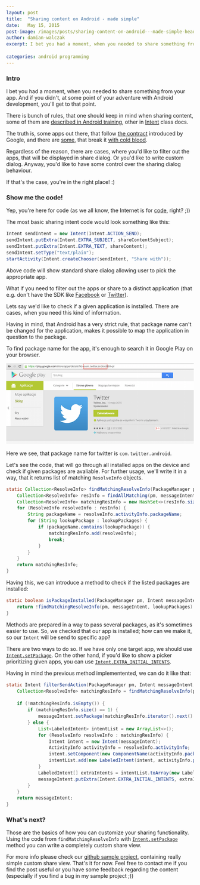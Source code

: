 ```yaml
---
layout: post
title:  "Sharing content on Android - made simple"
date:   May 15, 2015
post-image: /images/posts/sharing-content-on-android---made-simple-header.png
author: damian-walczak
excerpt: I bet you had a moment, when you needed to share something from your app. And if you didn't, at some point of your adventure with Android development, you'll get to that point.

categories: android programming
---
```


### Intro

I bet you had a moment, when you needed to share something from your app. And if you didn't, at some point of your adventure with Android development, you'll get to that point.

There is bunch of rules, that one should keep in mind when sharing content, some of them are [described in Android training](http://developer.android.com/training/sharing/send.html), other in [Intent](http://developer.android.com/reference/android/content/Intent.html) class docs. 

The truth is, some apps out there, that follow [the contract](http://developer.android.com/reference/android/content/Intent.html#EXTRA_TEXT) introduced by Google, and there are [some](http://facebook.com/), that break it [with cold blood](https://developers.facebook.com/bugs/332619626816423).

Regardless of the reason, there are cases, where you'd like to filter out the apps, that will be displayed in share dialog. Or you'd like to write custom dialog. Anyway, you'd like to have some control over the sharing dialog behaviour.

If that's the case, you're in the right place! :)


### Show me the code!

Yep, you're here for code (as we all know, the Internet is for [code](https://www.youtube.com/watch?v=eWEjvCRPrCo), right? ;))

The most basic sharing intent code would look something like this:

```java
Intent sendIntent = new Intent(Intent.ACTION_SEND);
sendIntent.putExtra(Intent.EXTRA_SUBJECT, shareContentSubject);
sendIntent.putExtra(Intent.EXTRA_TEXT, shareContent);
sendIntent.setType("text/plain");
startActivity(Intent.createChooser(sendIntent, "Share with"));
```

Above code will show standard share dialog allowing user to pick the appropriate app.

What if you need to filter out the apps or share to a distinct application (that e.g. don't have the SDK like [Facebook](https://developers.facebook.com/docs/android) or [Twitter](https://dev.twitter.com/twitter-kit/android)).

Lets say we'd like to check if a given application is installed. There are cases, when you need this kind of information.

Having in mind, that Android has a very strict rule, that package name can't be changed for the application, makes it possible to map the application in question to the package.

To find package name for the app, it's enough to search it in Google Play on your browser.

![](/images/posts/sharing-content-on-android---made-simple-1.png)

Here we see, that package name for twitter is `com.twitter.android`.

Let's see the code, that will go through all installed apps on the device and check if given packages are avaliable. For further usage, we'll write it in a way, that it returns list of matching `ResolveInfo` objects.
 
```java
static Collection<ResolveInfo> findMatchingResolveInfo(PackageManager pm, Intent messageIntent, String... lookupPackages) {
    Collection<ResolveInfo> resInfo = findAllMatching(pm, messageIntent);
    Collection<ResolveInfo> matchingResInfo = new HashSet<>(resInfo.size());
    for (ResolveInfo resolveInfo : resInfo) {
        String packageName = resolveInfo.activityInfo.packageName;
        for (String lookupPackage : lookupPackages) {
            if (packageName.contains(lookupPackage)) {
                matchingResInfo.add(resolveInfo);
                break;
            }
        }
    }
    return matchingResInfo;
}
```

Having this, we can introduce a method to check if the listed packages are installed:

```java
static boolean isPackageInstalled(PackageManager pm, Intent messageIntent, String... lookupPackages) {
    return !findMatchingResolveInfo(pm, messageIntent, lookupPackages).isEmpty();
}
```

Methods are prepared in a way to pass several packages, as it's sometimes easier to use. So, we checked that our app is installed; how can we make it, so our `Intent` will be send to specific app?

There are two ways to do so. If we have only one target app, we should use [`Intent.setPackage`](http://developer.android.com/reference/android/content/Intent.html#setPackage(java.lang.String)). On the other hand, if you'd like to show a picker prioritizing given apps, you can use [`Intent.EXTRA_INITIAL_INTENTS`](http://developer.android.com/reference/android/content/Intent.html#EXTRA_INITIAL_INTENTS).

Having in mind the previous method implementented, we can do it like that:

```java
static Intent filterSendAction(PackageManager pm, Intent messageIntent, String... lookupPackages) {
    Collection<ResolveInfo> matchingResInfo = findMatchingResolveInfo(pm, messageIntent, lookupPackages);

    if (!matchingResInfo.isEmpty()) {
        if (matchingResInfo.size() == 1) {
            messageIntent.setPackage(matchingResInfo.iterator().next().activityInfo.packageName);
        } else {
            List<LabeledIntent> intentList = new ArrayList<>();
            for (ResolveInfo resolveInfo : matchingResInfo) {
                Intent intent = new Intent(messageIntent);
                ActivityInfo activityInfo = resolveInfo.activityInfo;
                intent.setComponent(new ComponentName(activityInfo.packageName, activityInfo.name));
                intentList.add(new LabeledIntent(intent, activityInfo.packageName, resolveInfo.loadLabel(pm), resolveInfo.icon));
            }
            LabeledIntent[] extraIntents = intentList.toArray(new LabeledIntent[intentList.size()]);
            messageIntent.putExtra(Intent.EXTRA_INITIAL_INTENTS, extraIntents);
        }
    }
    return messageIntent;
}
```

### What's next?

Those are the basics of how you can customize your sharing functionality.
Using the code from `findMatchingResolveInfo` with [`Intent.setPackage`](http://developer.android.com/reference/android/content/Intent.html#setPackage(java.lang.String)) method you can write a completely custom share view.

For more info please check our [github sample project](https://github.com/tooploox/share-android-sample), containing really simple custom share view. That's it for now.
Feel free to contact me if you find the post useful or you have some feedback regarding the content (especially if you find a bug in my sample project ;))

